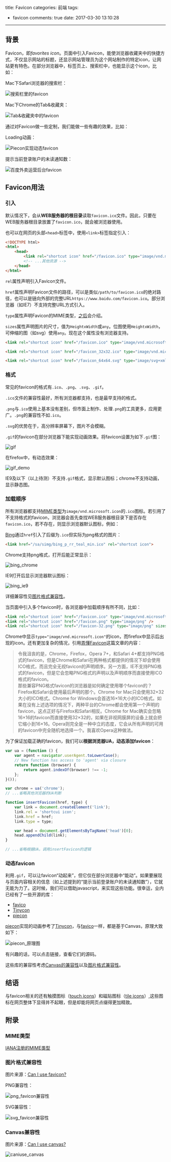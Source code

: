 title: Favicon
categories: 前端
tags:
  - favicon
comments: true
date: 2017-03-30 13:10:28
---


## 背景

Favicon，即*favorites icon*。页面中引入Favicon，能使浏览器收藏夹中的快捷方式，不仅显示网站的标题，还显示网站管理员为这个网站制作的特定icon，让网站更有特色。在部分浏览器中，标签页上、搜索栏中，也能显示这个icon，比如：

Mac下Safari浏览器的搜索栏：

![搜索栏里的favicon](/2017/03/30/favicon/搜索栏_favicon.png)

Mac下Chrome的Tab&收藏夹：

![Tab&收藏夹中的favicon](/2017/03/30/favicon/tab&favorite_favicon.png)

通过对Favicon做一些定制，我们能做一些有趣的效果，比如：

Loading动画：

![Piecon实现动态favicon](/2017/03/30/favicon/piecon.gif)

提示当前登录账户的未读通知数：

![百度外卖运营后台favicon](/2017/03/30/favicon/运营后台favicon.JPG)

## Favicon用法

### 引入

默认情况下，会从**WEB服务器的根目录**读取`favicon.ico`文件。因此，只要在WEB服务器根目录放置了`favicon.ico`，就会被浏览器使用。

也可以在网页的头部`<head>`标签中，使用`<link>`标签指定引入：

```html
<!DOCTYPE html>
<html>
    <head>
        <link rel="shortcut icon" href="/favicon.ico" type="image/vnd.microsoft.icon" sizes="16x16" />
        <!-- ...其他资源 -->
    </head>
</html>
```

`rel`属性声明引入Favicon文件。

`href`属性声明Favicon文件的路径，可以是类似`/path/to/favicon.ico`的绝对路径，也可以是链向外部的完整URL`https://www.baidu.com/favicon.ico`。部分浏览器（如IE7）不支持完整URL方式引入。

`type`属性声明Favicon的MIME类型，[之后](#格式)会介绍。

`sizes`属性声明图片的尺寸，值为`HeightxWidth`或`any`。位图使用`HeightxWidth`，可伸缩的图（如svg）使用`any`。现在这个属性没有浏览器支持。

```html
<link rel="shortcut icon" href="/favicon.ico" type="image/vnd.microsoft.icon" sizes="16x16" />
```
```html
<link rel="shortcut icon" href="/favicon_32x32.ico" type="image/vnd.microsoft.icon" sizes="32x32" />
```
```html
<link rel="shortcut icon" href="/favicon_64x64.svg" type="image/svg+xml" sizes="64x64" />
```

### 格式

常见的favicon的格式有`.ico`、`.png`、`.svg`、`.gif`。

`.ico`文件的兼容性最好，所有浏览器都支持，也是最早支持的格式。

`.png`与`.ico`使用上基本没有差别，但市面上制作、处理`.png`的工具更多，应用更广。`.png`的兼容性不如`.ico`。

`.svg`的优势在于，高分辨率屏幕下，图片不会模糊。

`.gif`的favicon在部分浏览器下能实现动画效果。将favicon设置为如下`.gif`图：

![gif](http://p3.pstatp.com/large/96f000157a64dde1587)

在firefox中，有动态效果：

![gif_demo](/2017/03/30/favicon/gif_demo.gif)

IE9及以下（以上待测）不支持`.gif`格式，显示默认图标；chrome不支持动画，显示静态图。

### 加载顺序

所有浏览器都支持[MIME类型](#MIME类型)为`image/vnd.microsoft.icon`的`.ico`图标。若引用了不支持格式的favicon，浏览器会首先查找WEB服务器根目录下是否存在`favicon.ico`，若不存在，则显示浏览器默认图标，例如：

[Bing](http://cn.bing.com/search?q=b&src=IE-SearchBox&FORM=IE8SRC)通过`href`引入了后缀为`.ico`但实际为png格式的图片：

```html
<link href="/sa/simg/bing_p_rr_teal_min.ico" rel="shortcut icon">
```

Chrome支持png格式，打开后能正常显示：

![bing_chrome](/2017/03/30/favicon/bing_chrome.png)

IE9打开后显示浏览器默认图标：

![bing_ie9](/2017/03/30/favicon/bing_ie9.png)

详细兼容性见[图片格式兼容性](#图片格式兼容性)。

当页面中引入多个favicon时，各浏览器中加载顺序有所不同，比如：

```html
<link rel="shortcut icon" href="/favicon.ico" type="image/vnd.microsoft.icon" sizes="16x16" />
<link rel="shortcut icon" href="/favicon.png" type="image/png" />
<link rel="shortcut icon" href="/favicon-32.png" type="image/png" sizes="32x32" />
```

Chrome中显示`type="image/vnd.microsoft.icon"`的icon，而firefox中显示后出现的icon。还有更加复杂的情况，引用[弄懂Favicon](http://www.cnblogs.com/mingjixiaohui/p/5381541.html)这篇文章的内容：

> 令我沮丧的是，Chrome，Firefox，Opera 7+，和Safari 4+都支持PNG格式的favicon，但是Chrome和Safari在两种格式都提供的情况下却会使用ICO格式，而且完全无视favicon的声明顺序。另一方面，IE不支持PNG格式的favicon，但是它会忽略PNG格式的声明以及声明顺序而直接使用ICO格式的favicon。  
那些兼容PNG格式favicon的浏览器是如何确定使用哪个favicon的？Firefox和Safari会使用最后声明的那个。Chrome for Mac只会使用32×32大小的ICO格式。Chrome for Windows会首选16×16大小的ICO格式。如果在没有上述选项的情况下，两种平台的Chrome都会使用第一个声明的favicon，这点正好与Firefox和Safari相反。Chrome for Mac确实会忽略16×16的favicon而直接使用32×32的，如果在非视网膜屏的设备上就会把它缩小到16×16。Opera则完全是一种中立的态度，它会从所有声明的可用的favicon中完全随机地选择一个。我喜欢Opera这种做法。

为了保证加载正确的favicon，我们可以**根据浏览器UA，动态添加favicon**：

```javascript
var ua = (function () {
    var agent = navigator.userAgent.toLowerCase();
    // New function has access to 'agent' via closure
    return function (browser) {
        return agent.indexOf(browser) !== -1;
    };
}());

var chrome = ua('chrome');
// ...省略其他浏览器的UA判断

function insertFavicon(href, type) {
    var link = document.createElement('link');
    link.rel = 'shortcui icon';
    link.href = href;
    link.type = type;

    var head = document.getElementsByTagName('head')[0];
    head.appendChild(link);
}

// ...省略根据UA，调用insertFavicon的逻辑
```

### 动态favicon

利用`.gif`，可以让favicon“动起来”，但它仅在部分浏览器中“能动”。如果要展现与页面内容相关的信息（如上述提到的“提示当前登录账户的未读通知数”），它就无能为力了。这时候，我们可以借助javascript，来实现这些功能。很幸运，业内已经有了一些开源的库：

* [favico](https://github.com/ejci/favico.js)
* [Tinycon](https://github.com/tommoor/tinycon)
* [piecon](https://github.com/lipka/piecon)

[piecon](https://github.com/lipka/piecon)实现的动画参考了[Tinycon](https://github.com/tommoor/tinycon)，与[favico](https://github.com/ejci/favico.js)一样，都是基于Canvas，原理大致如下：

![piecon_原理图](/2017/03/30/favicon/piecon_原理图.png)

有兴趣的话，可以点击链接，查看它们的源码。

这些库的兼容性考虑[Canvas的兼容性](#canvas兼容性)以及[图片格式兼容性](#图片格式兼容性)。

## 结语

与favicon相关的还有触摸图标（[touch icons](https://developer.apple.com/library/content/documentation/AppleApplications/Reference/SafariWebContent/ConfiguringWebApplications/ConfiguringWebApplications.html)）和磁贴图标（[tile icons](http://blogs.msdn.com/b/ie/archive/2012/06/08/high-quality-visuals-for-pinned-sites-in-windows-8.aspx)）,这些图标在网页整体下显得并不起眼，但是却能将网页点缀得更加精致。

## 附录

### MIME类型

[IANA注册的MIME类型](https://www.iana.org/assignments/media-types/media-types.xhtml)

### 图片格式兼容性

图片来源：[Can I use favicon?](http://caniuse.com/#search=favicon)

PNG兼容性：

![png_favicon兼容性](/2017/03/30/favicon/png_favicon.png)

SVG兼容性：

![svg_favicon兼容性](/2017/03/30/favicon/svg_favicon.png)

### Canvas兼容性

图片来源：[Can I use canvas?](http://caniuse.com/#search=canvas)

![caniuse_canvas](/2017/03/30/favicon/caniuse_canvas.png)